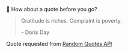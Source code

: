 📣 How about a quote before you go?

> Gratitude is riches. Complaint is poverty.
>
> <p>- Doris Day</p>

Quote requested from [Random Quotes API](https://github.com/lukePeavey/quotable)
